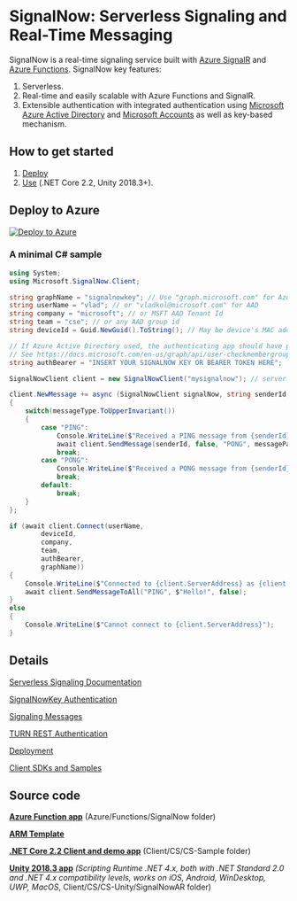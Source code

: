 SignalNow: Serverless Signaling and Real-Time Messaging
===========================================================

SignalNow is a real-time signaling service built with [Azure SignalR](https://azure.microsoft.com/en-us/services/signalr-service/) and [Azure Functions](https://azure.microsoft.com/en-us/services/functions/). 
SignalNow key features: 
1. Serverless. 
2. Real-time and easily scalable with Azure Functions and SignalR. 
3. Extensible authentication with integrated authentication using [Microsoft Azure Active Directory](https://azure.microsoft.com/en-us/services/active-directory/) and [Microsoft Accounts](https://account.microsoft.com) as well as key-based mechanism.

## How to get started
1. [Deploy](Docs/Deployment.md) 
2. [Use](Docs/Client%20SDKs%20and%20samples.md) (.NET Core 2.2, Unity 2018.3+).

## Deploy to Azure
[![Deploy to Azure](https://azuredeploy.net/deploybutton.png)](https://portal.azure.com/#create/Microsoft.Template/uri/https%3A%2F%2Fraw.githubusercontent.com%2Fvladkol%2FSignalNow%2Fmaster%2FAzure%2FDeployment%2Fazuredeploy.json)

### A minimal C# sample 
```cs
using System; 
using Microsoft.SignalNow.Client;

string graphName = "signalnowkey"; // Use "graph.microsoft.com" for Azure Active Directory (AAD) and Microsoft Graph 
string userName = "vlad"; // or "vladkol@microsoft.com" for AAD 
string company = "microsoft"; // or MSFT AAD Tenant Id 
string team = "cse"; // or any AAD group id  
string deviceId = Guid.NewGuid().ToString(); // May be device's MAC address 

// If Azure Active Directory used, the authenticating app should have permissions sufficient for calling checkMemberGroups API 
// See https://docs.microsoft.com/en-us/graph/api/user-checkmembergroups?view=graph-rest-beta (as of today, it is Directory.Read.All) 
string authBearer = "INSERT YOUR SIGNALNOW KEY OR BEARER TOKEN HERE";  

SignalNowClient client = new SignalNowClient("mysignalnow"); // server will be resolved to mysignalnow.azurewibsites.net 

client.NewMessage += async (SignalNowClient signalNow, string senderId, string messageType, string messagePayload)=>
{
    switch(messageType.ToUpperInvariant())
    {
        case "PING":
            Console.WriteLine($"Received a PING message from {senderId}. Payload: {messagePayload}");
            await client.SendMessage(senderId, false, "PONG", messagePayload, true); 
            break;
        case "PONG":
            Console.WriteLine($"Received a PONG message from {senderId}");
            break;
        default:
            break;
    }
};

if (await client.Connect(userName,
        deviceId,
        company,
        team,
        authBearer,
        graphName))
{
    Console.WriteLine($"Connected to {client.ServerAddress} as {client.UserId}");
    await client.SendMessageToAll("PING", $"Hello!", false);
}
else
{
    Console.WriteLine($"Cannot connect to {client.ServerAddress}");
}
```

## Details
[Serverless Signaling Documentation](Docs/Serverless%20Signaling.md)

[SignalNowKey Authentication](Docs/SignalNowKey%20Authentication.md)

[Signaling Messages](Docs/Signaling%20Messages.md)

[TURN REST Authentication ](Docs/TURN%20REST%20Authentication.md)

[Deployment](Docs/Deployment.md)

[Client SDKs and Samples](Docs/Client%20SDKs%20and%20samples.md)

## Source code

[**Azure Function app**](Azure/Functions/SignalNow)
(Azure/Functions/SignalNow folder)

[**ARM Template**](Azure/Deployment/asuredeploy.json)

[**.NET Core 2.2 Client and demo app**](Client/CS/CS-Sample)
(Client/CS/CS-Sample folder)

[**Unity 2018.3 app**](Client/CS/CS-Unity/SignalNowAR)
*(Scripting Runtime .NET 4.x, both with .NET Standard 2.0 and .NET 4.x compatibility levels, works on iOS, Android, WinDesktop, UWP, MacOS*, 
Client/CS/CS-Unity/SignalNowAR folder)
